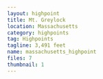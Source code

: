 ```yaml
---
layout: highpoint
title: Mt. Greylock
location: Massachusetts
category: highpoints
tag: Highpoints
tagline: 3,491 feet
name: massachusetts_highpoint
files: 7
thumbnail: 1
---
```

